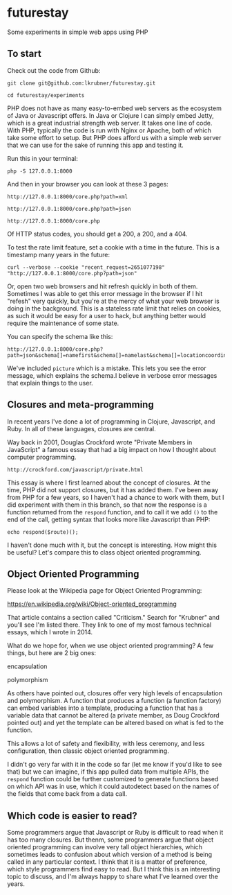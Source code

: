# futurestay

Some experiments in simple web apps using PHP


## To start

Check out the code from Github:

    git clone git@github.com:lkrubner/futurestay.git

    cd futurestay/experiments

PHP does not have as many easy-to-embed web servers as the ecosystem of Java or Javascript offers. In Java or Clojure I can simply embed Jetty, which is a great industrial strength web server. It takes one line of code. With PHP, typically the code is run with Nginx or Apache, both of which take some effort to setup. But PHP does afford us with a simple web server that we can use for the sake of running this app and testing it.

Run this in your terminal:

    php -S 127.0.0.1:8000

And then in your browser you can look at these 3 pages:

    http://127.0.0.1:8000/core.php?path=xml

    http://127.0.0.1:8000/core.php?path=json

    http://127.0.0.1:8000/core.php

Of HTTP status codes, you should get a 200, a 200, and a 404.

To test the rate limit feature, set a cookie with a time in the future. This is a timestamp many years in the future:

    curl --verbose --cookie "recent_request=2651077198" "http://127.0.0.1:8000/core.php?path=json"

Or, open two web browsers and hit refresh quickly in both of them. Sometimes I was able to get this error message in the browser if I hit "refesh" very quickly, but you're at the mercy of what your web browser is doing in the background. This is a stateless rate limit that relies on cookies, as such it would be easy for a user to hack, but anything better would require the maintenance of some state.

You can specify the schema like this:

    http://127.0.0.1:8000/core.php?path=json&schema[]=namefirst&schema[]=namelast&schema[]=locationcoordinateslatitude&schema[]=locationcoordinateslongitude&schema[]=phone&schema[]=picture&quantity=3

We've included `picture` which is a mistake. This lets you see the error message, which explains the schema.I believe in verbose error messages that explain things to the user.



## Closures and meta-programming

In recent years I've done a lot of programming in Clojure, Javascript, and Ruby. In all of these languages, closures are central.

Way back in 2001, Douglas Crockford wrote "Private Members in JavaScript" a famous essay that had a big impact on how I thought about computer programming.

    http://crockford.com/javascript/private.html

This essay is where I first learned about the concept of closures. At the time, PHP did not support closures, but it has added them. I've been away from PHP for a few years, so I haven't had a chance to work with them, but I did experiment with them in this branch, so that now the response is a function returned from the `respond` function, and to call it we add `()` to the end of the call, getting syntax that looks more like Javascript than PHP:

    echo respond($route)();

I haven't done much with it, but the concept is interesting. How might this be useful? Let's compare this to class object oriented programming.




## Object Oriented Programming

Please look at the Wikipedia page for Object Oriented Programming:

https://en.wikipedia.org/wiki/Object-oriented_programming

That article contains a section called "Criticism." Search for "Krubner" and you'll see I'm listed there. They link to one of my most famous technical essays, which I wrote in 2014.

What do we hope for, when we use object oriented programming? A few things, but here are 2 big ones:

encapsulation

polymorphism

As others have pointed out, closures offer very high levels of encapsulation and polymorphism. A function that produces a function (a function factory) can embed variables into a template, producing a function that has a variable data that cannot be altered (a private member, as Doug Crockford pointed out) and yet the template can be altered based on what is fed to the function.

This allows a lot of safety and flexibility, with less ceremony, and less configuration, then classic object oriented programming.

I didn't go very far with it in the code so far (let me know if you'd like to see that) but we can imagine, if this app pulled data from multiple APIs, the `respond` function could be further customized to generate functions based on which API was in use, which it could autodetect based on the names of the fields that come back from a data call.

## Which code is easier to read?

Some programmers argue that Javascript or Ruby is difficult to read when it has too many closures. But thenm, some programmers argue that object oriented programming can involve very tall object hierarchies, which sometimes leads to confusion about which version of a method is being called in any particular context. I think that it is a matter of preference, which style programmers find easy to read. But I think this is an interesting topic to discuss, and I'm always happy to share what I've learned over the years.
